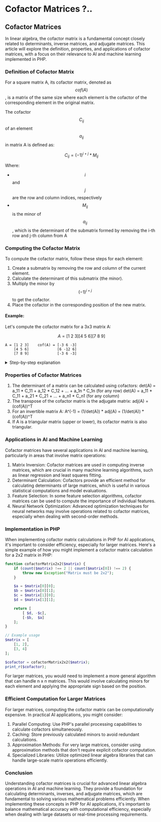 # Cofactor Matrices ?..

## Cofactor Matrices

In linear algebra, the cofactor matrix is a fundamental concept closely related to determinants, inverse matrices, and adjugate matrices. This article will explore the definition, properties, and applications of cofactor matrices, with a focus on their relevance to AI and machine learning implemented in PHP.

### Definition of Cofactor Matrix

For a square matrix A, its cofactor matrix, denoted as $$cof(A)$$, is a matrix of the same size where each element is the cofactor of the corresponding element in the original matrix.

The cofactor $$C_{ij}$$ of an element $$a_{ij}$$ in matrix A is defined as:

$$C_{ij} = (-1)^{i+j} * M_{ij}$$

Where:

* $$i$$ and $$j$$ are the row and column indices, respectively
* $$M_{ij}$$ is the minor of $$a_{ij}$$, which is the determinant of the submatrix formed by removing the i-th row and j-th column from A

### Computing the Cofactor Matrix

To compute the cofactor matrix, follow these steps for each element:

1. Create a submatrix by removing the row and column of the current element.
2. Calculate the determinant of this submatrix (the minor).
3. Multiply the minor by $$(-1)^{i+j}$$ to get the cofactor.
4. Place the cofactor in the corresponding position of the new matrix.

#### Example:

Let's compute the cofactor matrix for a 3x3 matrix A:

$$A = [1\ 2\ 3] [4\ 5\ 6] [7\ 8\ 9]$$

```
A = [1 2 3]    cof(A) = [-3 6 -3]  
    [4 5 6]             [6 -12 6] 
    [7 8 9]             [-3 6 -3] 
```

<details>

<summary>Step-by-step explanation</summary>

For element $$a_{11} (1)$$:&#x20;

* Submatrix = $$[5\ 6] [8\ 9]$$&#x20;
* Minor $$M_{11} = 59 - 68 = -3$$&#x20;
* Cofactor $$C_{11} = (-1)^{1+1} * (-3) = -3$$

For element $$a_{12}(2)$$:&#x20;

* Submatrix = \[4 6] \[7 9]&#x20;
* Minor M\_12 = 4_9 - 6_7 = -6&#x20;
* Cofactor C\_12 = (-1)^(1+2) \* (-6) = 6

Continuing this process for all elements, we get the cofactor matrix:

cof(A) = \[-3 6 -3] \[ 6 -12 6] \[-3 6 -3]

</details>



### Properties of Cofactor Matrices

1. The determinant of a matrix can be calculated using cofactors: det(A) = a\_11 \* C\_11 + a\_12 \* C\_12 + ... + a\_1n \* C\_1n (for any row) det(A) = a\_11 \* C\_11 + a\_21 \* C\_21 + ... + a\_n1 \* C\_n1 (for any column)
2. The transpose of the cofactor matrix is the adjugate matrix: adj(A) = (cof(A))^T
3. For an invertible matrix A: A^(-1) = (1/det(A)) \* adj(A) = (1/det(A)) \* (cof(A))^T
4. If A is a triangular matrix (upper or lower), its cofactor matrix is also triangular.

### Applications in AI and Machine Learning

Cofactor matrices have several applications in AI and machine learning, particularly in areas that involve matrix operations:

1. Matrix Inversion: Cofactor matrices are used in computing inverse matrices, which are crucial in many machine learning algorithms, such as linear regression and least squares fitting.
2. Determinant Calculation: Cofactors provide an efficient method for calculating determinants of large matrices, which is useful in various statistical computations and model evaluations.
3. Feature Selection: In some feature selection algorithms, cofactor matrices can be used to compute the importance of individual features.
4. Neural Network Optimization: Advanced optimization techniques for neural networks may involve operations related to cofactor matrices, especially when dealing with second-order methods.

### Implementation in PHP

When implementing cofactor matrix calculations in PHP for AI applications, it's important to consider efficiency, especially for larger matrices. Here's a simple example of how you might implement a cofactor matrix calculation for a 2x2 matrix in PHP:

```php
function cofactorMatrix2x2($matrix) {
    if (count($matrix) !== 2 || count($matrix[0]) !== 2) {
        throw new Exception("Matrix must be 2x2");
    }

    $a = $matrix[0][0];
    $b = $matrix[0][1];
    $c = $matrix[1][0];
    $d = $matrix[1][1];

    return [
        [ $d, -$c],
        [-$b,  $a]
    ];
}

// Example usage
$matrix = [
    [1, 2],
    [3, 4]
];

$cofactor = cofactorMatrix2x2($matrix);
print_r($cofactor);
```

For larger matrices, you would need to implement a more general algorithm that can handle n x n matrices. This would involve calculating minors for each element and applying the appropriate sign based on the position.

### Efficient Computation for Larger Matrices

For larger matrices, computing the cofactor matrix can be computationally expensive. In practical AI applications, you might consider:

1. Parallel Computing: Use PHP's parallel processing capabilities to calculate cofactors simultaneously.
2. Caching: Store previously calculated minors to avoid redundant calculations.
3. Approximation Methods: For very large matrices, consider using approximation methods that don't require explicit cofactor computation.
4. Specialized Libraries: Utilize optimized linear algebra libraries that can handle large-scale matrix operations efficiently.

### Conclusion

Understanding cofactor matrices is crucial for advanced linear algebra operations in AI and machine learning. They provide a foundation for calculating determinants, inverses, and adjugate matrices, which are fundamental to solving various mathematical problems efficiently. When implementing these concepts in PHP for AI applications, it's important to balance mathematical accuracy with computational efficiency, especially when dealing with large datasets or real-time processing requirements.

